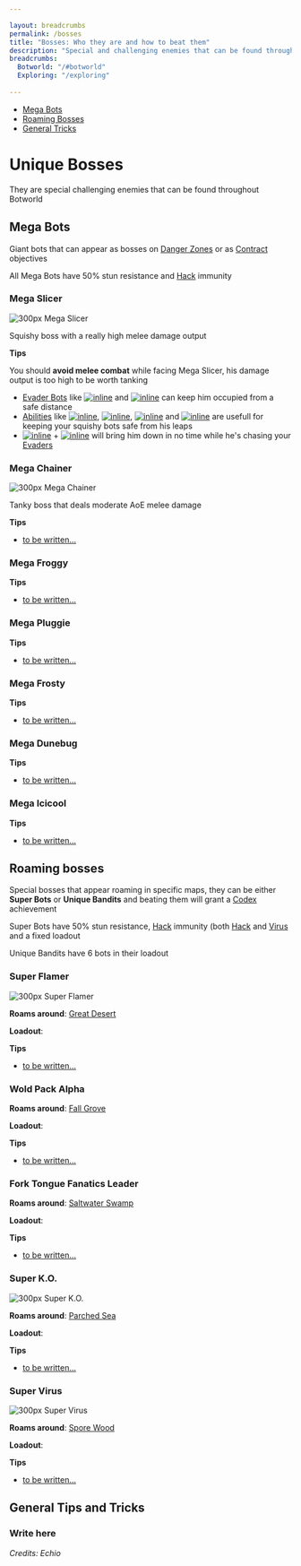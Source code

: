 ```yaml
---

layout: breadcrumbs
permalink: /bosses
title: "Bosses: Who they are and how to beat them"
description: "Special and challenging enemies that can be found throughout Botworld!\nMega and Super Bots: \n- Immune to Hack and resistant to Stun \n- Found in Danger Zones and Roaming Around the map \nUnique Bandits: \n- 6 bots loadout \nTips and Tricks: \n- How to beat each boss \n- Using Gadgets and the Environment \n- Cheese your way out!"
breadcrumbs:
  Botworld: "/#botworld"
  Exploring: "/exploring"
  
---
```


<ul class="page-toc toc-block-list links">
  <li class="toc-block-entry" ><a href="#megas" title="List of all Mega Bots">Mega Bots</a></li>
  <li class="toc-block-entry" ><a href="#roaming" title="List of Unique Bandits and Super Bots">Roaming Bosses</a></li>
  <li class="toc-block-entry" ><a href="#tips" title="Gadgets, environment and more!">General Tricks</a></li>
</ul>

# Unique Bosses

<div markdown="1" class=" ghcms ghcms-intro">
They are special challenging enemies that can be found throughout Botworld
</div>

<span id="megas"></span>

## Mega Bots

<div markdown="1" class=" ghcms ghcms-megas">

Giant bots that can appear as bosses on [Danger Zones](<https://www.botworld.wiki/danger-zones>) or as [Contract](<https://www.botworld.wiki/contracts>) objectives

All Mega Bots have 50% stun resistance and [Hack](<https://www.botworld.wiki/hack>) immunity

### **Mega Slicer**

![300px Mega Slicer](<https://cdn.discordapp.com/attachments/923510071026155550/993822577388695612/unknown.png>)<br>

Squishy boss with a really high melee damage output

**Tips** <br>

You should **avoid melee combat** while facing Mega Slicer, his damage output is too high to be worth tanking

- [Evader Bots](<https://www.botworld.wiki/bots#evaders>) like [![inline](<https://cdn.discordapp.com/attachments/923510071026155550/993887147360780388/unknown.png>)](<https://www.botworld.wiki/frosty>) and [![inline](<https://cdn.discordapp.com/attachments/923510071026155550/993886723803193434/unknown.png>)](<https://www.botworld.wiki/dune-bug>) can keep him occupied from a safe distance
- [Abilities](<https://www.botworld.wiki/abilities>) like [![inline](<https://cdn.discordapp.com/attachments/923510071026155550/993888704450015292/unknown.png>)](<https://www.botworld.wiki/gust>), [![inline](<https://cdn.discordapp.com/attachments/923510071026155550/993890167033176114/unknown.png>)](<https://www.botworld.wiki/proximity-translocator>), [![inline](<https://cdn.discordapp.com/attachments/923510071026155550/993888408462180362/unknown.png>)](<https://www.botworld.wiki/supercharged-chaos-translocator>) and [![inline](<https://cdn.discordapp.com/attachments/923510071026155550/993892977128783903/unknown.png>)](<https://www.botworld.wiki/abilities>) are usefull for keeping your squishy bots safe from his leaps
- [![inline](<https://cdn.discordapp.com/attachments/923510071026155550/993887870660137070/unknown.png>)](<https://www.botworld.wiki/bigshot>) \+ [![inline](<https://cdn.discordapp.com/attachments/923510071026155550/993892977128783903/unknown.png>)](<https://www.botworld.wiki/abilities>) will bring him down in no time while he's chasing your [Evaders](<https://www.botworld.wiki/bots#evaders>)

</div>

<div markdown="1" class=" ghcms ghcms-megas1">

### Mega Chainer

![300px Mega Chainer](<https://cdn.discordapp.com/attachments/923510071026155550/993822676604948530/unknown.png>)<br>

Tanky boss that deals moderate AoE melee damage

**Tips**
- [to be written...](/contribute#tbw)


### Mega Froggy

**Tips**
- [to be written...](/contribute#tbw)


### Mega Pluggie

**Tips**
- [to be written...](/contribute#tbw)


### Mega Frosty

**Tips**
- [to be written...](/contribute#tbw)


### Mega Dunebug

**Tips**
- [to be written...](/contribute#tbw)


### Mega Icicool

**Tips**
- [to be written...](/contribute#tbw)

</div>

<span id="roaming"></span>

## Roaming bosses

<div markdown="1" class=" ghcms ghcms-roaming">

Special bosses that appear roaming in specific maps, they can be either **Super Bots** or **Unique Bandits** and beating them will grant a [Codex](<https://www.botworld.wiki/codex>) achievement

Super Bots have 50% stun resistance, [Hack](<https://www.botworld.wiki/hack>) immunity (both [Hack](/hack) and [Virus](/virus) and a fixed loadout

Unique Bandits have 6 bots in their loadout

### Super Flamer

![300px Super Flamer](<https://cdn.discordapp.com/attachments/923510071026155550/993826972977344532/unknown.png>)<br>

**Roams around**: [Great Desert](<https://www.botworld.wiki/maps#great-desert>)<br>

**Loadout**:<br>

**Tips**
- [to be written...](/contribute#tbw)


### Wold Pack Alpha

**Roams around**: [Fall Grove](<https://www.botworld.wiki/maps#fall-grove>)<br>

**Loadout**:<br>

**Tips**
- [to be written...](/contribute#tbw)

</div>

<div markdown="1" class=" ghcms ghcms-roaming1">

### Fork Tongue Fanatics Leader

**Roams around**: [Saltwater Swamp](<https://www.botworld.wiki/maps#saltwater-swamp>)<br>

**Loadout**:<br>

**Tips**
- [to be written...](/contribute#tbw)


### Super K.O.

![300px Super K.O.](<https://cdn.discordapp.com/attachments/923510071026155550/993823666565554186/unknown.png>)<br>

**Roams around**: [Parched Sea](<https://www.botworld.wiki/maps#parched-sea>)<br>

**Loadout**:<br>

**Tips**
- [to be written...](/contribute#tbw)


### Super Virus

![300px Super Virus](<https://cdn.discordapp.com/attachments/923510071026155550/993828686723813498/unknown.png>)<br>

**Roams around**: [Spore Wood](<https://www.botworld.wiki/maps#spore-woods>)<br>

**Loadout**:<br>

**Tips**
- [to be written...](/contribute#tbw)

</div>

<span id="tips"></span>

## General Tips and Tricks

<div markdown="1" class=" ghcms ghcms-gadget-tips">

### Write here

</div>

*Credits: Echio*
